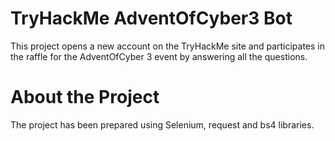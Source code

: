 # TryHackMe AdventOfCyber3 Bot
This project opens a new account on the TryHackMe site and participates in the raffle for the AdventOfCyber 3 event by answering all the questions.

# About the Project
The project has been prepared using Selenium, request and bs4 libraries.

